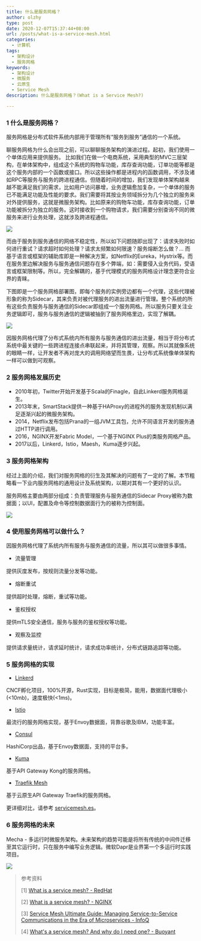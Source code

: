 ```yaml
---
title: 什么是服务网格？
author: olzhy
type: post
date: 2020-12-07T15:37:44+08:00
url: /posts/what-is-a-service-mesh.html
categories:
  - 计算机
tags:
  - 架构设计
  - 服务网格
keywords:
  - 架构设计
  - 微服务
  - 云原生
  - Service Mesh
description: 什么是服务网格？(What is a Service Mesh?)

---
```

### 1 什么是服务网格？

服务网格是分布式软件系统内部用于管理所有“服务到服务”通信的一个系统。

聊服务网格为什么会出现之前，可以聊聊服务架构的演进过程。起初，我们使用一个单体应用来提供服务。
比如我们在做一个电商系统，采用典型的MVC三层架构，在单体架构中，组成这个系统的购物车功能，库存查询功能，订单功能等都是这个服务内部的一个函数或接口。所以这些操作都是进程内的函数调用，不涉及诸如RPC等服务与服务的跨进程通信。但随着时间的增加，我们发现单体架构越来越不能满足我们的需求，比如用户访问暴增，业务逻辑愈加复杂，一个单体的服务已不能满足功能及性能的要求。我们需要将其按业务领域拆分为几个独立的服务来对外提供服务，这就是微服务架构。比如原来的购物车功能，库存查询功能，订单功能被拆分为独立的服务。这时接收到一个购物请求，我们需要分别查询不同的微服务来进行业务处理，这就涉及跨进程通信。

![](https://olzhy.github.io/static/images/uploads/2020/12/service-mesh-micro-service.png#center)

而由于服务到服务通信的网络不稳定性，所以如下问题随即出现了：请求失败时如何进行重试？请求超时如何处理？请求太频繁如何限速？服务熔断怎么做？... 而基于语言或框架的辅助库即是一种解决方案，如Netflix的Eureka，Hystrix等。而在服务里边解决服务与服务通信问题存在多个弊端，如：需要侵入业务代码，受语言或框架限制等。所以，完全解耦的，基于代理模式的服务网格设计理念更符合业界的青睐。

下图即是一个服务网格部署图，即每个服务的实例旁边都有一个代理，这些代理被形象的称为Sidecar，其来负责对被代理服务的进出流量进行管理。整个系统的所有这些负责服务与服务通信的Sidecar即组成一个服务网格。所以服务只要关注业务逻辑即可，服务与服务通信的逻辑被抽到了服务网格里边，实现了解耦。

![](https://olzhy.github.io/static/images/uploads/2020/12/service-mesh-network.png#center)

因服务网格代理了分布式系统内所有服务与服务通信的进出流量，相当于将分布式系统中最关键的一些跨进程连接点串联起来，并将其管理，观察。所以其就像系统的眼睛一样，让开发者不再对庞大的调用网络望而生畏，让分布式系统像单体架构一样可以做到可观察。

### 2 服务网格发展历史

- 2010年初，Twitter开始开发基于Scala的Finagle，自此Linkerd服务网格诞生。
- 2013年末，SmartStack提供一种基于HAProxy的进程外的服务发现机制以满足逐渐兴起的微服务架构。
- 2014，Netflix发布包括Prana的一组JVM工具包，允许不同语言开发的服务通过HTTP进行调用。
- 2016，NGINX开发Fabric Model，一个基于NGINX Plus的类服务网格产品。
- 2017以后，Linkerd，Istio，Maesh，Kuma逐步兴起。

### 3 服务网格架构

经过上面的介绍，我们对服务网格的衍生及其解决的问题有了一定的了解。本节粗略看一下业内服务网格的通用设计及系统架构，以期对其有一个更好的认识。

服务网格主要由两部分组成：负责管理服务与服务通信的Sidecar Proxy被称为数据面；以UI，配置及命令等控制数据面行为的被称为控制面。

![](https://olzhy.github.io/static/images/uploads/2020/12/service-mesh-generic-topology.png#center)

### 4 使用服务网格可以做什么？

因服务网格代理了系统内所有服务与服务通信的流量，所以其可以做很多事情。

- 流量管理

提供灰度发布，按规则流量分发等功能。

- 熔断重试

提供超时处理，熔断，重试等功能。

- 鉴权授权

提供mTLS安全通信，服务与服务的鉴权授权等功能。

- 观察及监控

提供请求量统计，请求延时统计，请求成功率统计，分布式链路追踪等功能。

### 5 服务网格的实现

- [Linkerd](https://linkerd.io/)

CNCF孵化项目，100%开源，Rust实现，目标是极简，能用，数据面代理极小(<10mb)，速度极快(<1ms)。

- [Istio](https://istio.io/)

最流行的服务网格实现，基于Envoy数据面，背靠谷歌及IBM，功能丰富。

- [Consul](https://www.consul.io/)

HashiCorp出品，基于Envoy数据面，支持的平台多。

- [Kuma](https://kuma.io/)

基于API Gateway Kong的服务网格。

- [Traefik Mesh](https://containo.us/maesh/)

基于云原生API Gateway Traefik的服务网格。

更详细对比，请参考 [servicemesh.es](https://servicemesh.es/)。

### 6 服务网格的未来

Mecha - 多运行时微服务架构。未来架构的趋势可能是将所有传统的中间件迁移至其它运行时，只在服务中编写业务逻辑。微软Dapr是业界第一个多运行时实践项目。

![](https://olzhy.github.io/static/images/uploads/2020/12/service-mesh-future.jpg#center)


> 参考资料
>
> [1] [What is a service mesh? - RedHat](https://www.redhat.com/en/topics/microservices/what-is-a-service-mesh#)
>
> [2] [What is a service mesh? - NGINX](https://www.nginx.com/blog/what-is-a-service-mesh/)
>
> [3] [Service Mesh Ultimate Guide: Managing Service-to-Service Communications in the Era of Microservices - InfoQ](https://www.infoq.com/articles/service-mesh-ultimate-guide/)
>
> [4] [What's a service mesh? And why do I need one? - Buoyant](https://buoyant.io/2020/10/12/what-is-a-service-mesh/)
